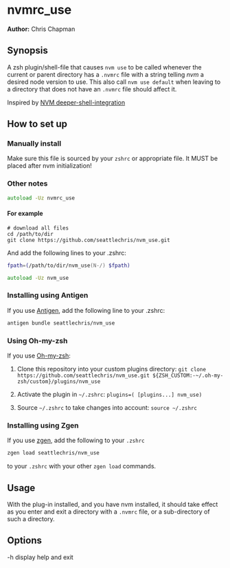 # nvmrc_use

**Author:** Chris Chapman

## Synopsis

A zsh plugin/shell-file that causes `nvm use` to be called whenever the current
or parent directory has a `.nvmrc` file with a string telling _nvm_ a desired
node version to use. This also call `nvm use default` when leaving to a
directory that does not have an `.nvmrc` file should affect it.

Inspired by [NVM deeper-shell-integration](https://github.com/nvm-sh/nvm#deeper-shell-integration)

## How to set up

### Manually install

Make sure this file is sourced by your `zshrc` or appropriate file.
It MUST be placed after nvm initialization!

### Other notes

```zsh
autoload -Uz nvmrc_use
```

#### For example

```shell
# download all files
cd /path/to/dir
git clone https://github.com/seattlechris/nvm_use.git
```

And add the following lines to your .zshrc:

```zsh
fpath=(/path/to/dir/nvm_use(N-/) $fpath)

autoload -Uz nvm_use
```

### Installing using Antigen

If you use [Antigen](https://github.com/zsh-users/antigen), add the following line to your .zshrc:

```zsh
antigen bundle seattlechris/nvm_use
```

### Using Oh-my-zsh

If you use [Oh-my-zsh](https://github.com/robbyrussell/oh-my-zsh):

1. Clone this repository into your custom plugins directory:
    `git clone https://github.com/seattlechris/nvm_use.git ${ZSH_CUSTOM:-~/.oh-my-zsh/custom}/plugins/nvm_use`

2. Activate the plugin in `~/.zshrc`:
    `plugins=( [plugins...] nvm_use)`

3. Source `~/.zshrc`  to take changes into account:
    `source ~/.zshrc`

### Installing using Zgen

If you use [zgen](https://github.com/tarjoilija/zgen), add the following to your `.zshrc`

```zsh
zgen load seattlechris/nvm_use
```

to your `.zshrc` with your other `zgen load` commands.

## Usage

With the plug-in installed, and you have nvm installed, it should take effect as you enter and exit a directory with a `.nvmrc` file, or a sub-directory of such a directory.

## Options

-h display help and exit
